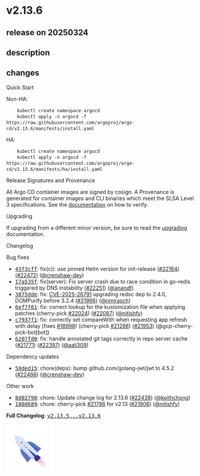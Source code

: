 # v2.13.6

## release on 20250324

## description

## changes

Quick Start

Non-HA:

        kubectl create namespace argocd
        kubectl apply -n argocd -f https://raw.githubusercontent.com/argoproj/argo-cd/v2.13.6/manifests/install.yaml

HA:

        kubectl create namespace argocd
        kubectl apply -n argocd -f https://raw.githubusercontent.com/argoproj/argo-cd/v2.13.6/manifests/ha/install.yaml

Release Signatures and Provenance

All Argo CD container images are signed by cosign. A Provenance is generated for container images and CLI binaries which meet the SLSA Level 3 specifications. See the <a href="https://argo-cd.readthedocs.io/en/stable/operator-manual/signed-release-assets" rel="nofollow">documentation</a> on how to verify.

Upgrading

If upgrading from a different minor version, be sure to read the <a href="https://argo-cd.readthedocs.io/en/stable/operator-manual/upgrading/overview/" rel="nofollow">upgrading</a> documentation.

Changelog

Bug fixes

* <a class="commit-link" data-hovercard-type="commit" data-hovercard-url="https://github.com/argoproj/argo-cd/commit/43f3cff4ca142ca1ca4b9f30beb0619e3c835acd/hovercard" href="https://github.com/argoproj/argo-cd/commit/43f3cff4ca142ca1ca4b9f30beb0619e3c835acd"><tt>43f3cff</tt></a>: fix(ci): use pinned Helm version for init-release (<a class="issue-link js-issue-link" data-error-text="Failed to load title" data-id="2894629458" data-permission-text="Title is private" data-url="https://github.com/argoproj/argo-cd/issues/22164" data-hovercard-type="issue" data-hovercard-url="/argoproj/argo-cd/issues/22164/hovercard" href="https://github.com/argoproj/argo-cd/issues/22164">#22164</a>) (<a class="issue-link js-issue-link" data-error-text="Failed to load title" data-id="2944291425" data-permission-text="Title is private" data-url="https://github.com/argoproj/argo-cd/issues/22472" data-hovercard-type="pull_request" data-hovercard-url="/argoproj/argo-cd/pull/22472/hovercard" href="https://github.com/argoproj/argo-cd/pull/22472">#22472</a>) (<a class="user-mention notranslate" data-hovercard-type="user" data-hovercard-url="/users/crenshaw-dev/hovercard" data-octo-click="hovercard-link-click" data-octo-dimensions="link_type:self" href="https://github.com/crenshaw-dev">@crenshaw-dev</a>)
* <a class="commit-link" data-hovercard-type="commit" data-hovercard-url="https://github.com/argoproj/argo-cd/commit/17a535f6d42f6bab6adaf1637daf1aa346e5982b/hovercard" href="https://github.com/argoproj/argo-cd/commit/17a535f6d42f6bab6adaf1637daf1aa346e5982b"><tt>17a535f</tt></a>: fix(server): Fix server crash due to race condition in go-redis triggered by DNS instability (<a class="issue-link js-issue-link" data-error-text="Failed to load title" data-id="2903725329" data-permission-text="Title is private" data-url="https://github.com/argoproj/argo-cd/issues/22251" data-hovercard-type="pull_request" data-hovercard-url="/argoproj/argo-cd/pull/22251/hovercard" href="https://github.com/argoproj/argo-cd/pull/22251">#22251</a>) (<a class="user-mention notranslate" data-hovercard-type="user" data-hovercard-url="/users/anandf/hovercard" data-octo-click="hovercard-link-click" data-octo-dimensions="link_type:self" href="https://github.com/anandf">@anandf</a>)
* <a class="commit-link" data-hovercard-type="commit" data-hovercard-url="https://github.com/argoproj/argo-cd/commit/3875dde5ccc6213fb04a808b56998839a60be99b/hovercard" href="https://github.com/argoproj/argo-cd/commit/3875dde5ccc6213fb04a808b56998839a60be99b"><tt>3875dde</tt></a>: fix: <a title="CVE-2025-26791" data-hovercard-type="advisory" data-hovercard-url="/advisories/GHSA-vhxf-7vqr-mrjg/hovercard" href="https://github.com/advisories/GHSA-vhxf-7vqr-mrjg">CVE-2025-26791</a> upgrading redoc dep to 2.4.0, DOMPurify before 3.2.4 (<a class="issue-link js-issue-link" data-error-text="Failed to load title" data-id="2875093476" data-permission-text="Title is private" data-url="https://github.com/argoproj/argo-cd/issues/21966" data-hovercard-type="pull_request" data-hovercard-url="/argoproj/argo-cd/pull/21966/hovercard" href="https://github.com/argoproj/argo-cd/pull/21966">#21966</a>) (<a class="user-mention notranslate" data-hovercard-type="user" data-hovercard-url="/users/nmirasch/hovercard" data-octo-click="hovercard-link-click" data-octo-dimensions="link_type:self" href="https://github.com/nmirasch">@nmirasch</a>)
* <a class="commit-link" data-hovercard-type="commit" data-hovercard-url="https://github.com/argoproj/argo-cd/commit/6ef7f61d9ab1de20b6eb1516800eabdc7d9a7b3b/hovercard" href="https://github.com/argoproj/argo-cd/commit/6ef7f61d9ab1de20b6eb1516800eabdc7d9a7b3b"><tt>6ef7f61</tt></a>: fix: correct lookup for the kustomization file when applying patches (cherry-pick <a class="issue-link js-issue-link" data-error-text="Failed to load title" data-id="2881380721" data-permission-text="Title is private" data-url="https://github.com/argoproj/argo-cd/issues/22024" data-hovercard-type="pull_request" data-hovercard-url="/argoproj/argo-cd/pull/22024/hovercard" href="https://github.com/argoproj/argo-cd/pull/22024">#22024</a>) (<a class="issue-link js-issue-link" data-error-text="Failed to load title" data-id="2887418765" data-permission-text="Title is private" data-url="https://github.com/argoproj/argo-cd/issues/22087" data-hovercard-type="pull_request" data-hovercard-url="/argoproj/argo-cd/pull/22087/hovercard" href="https://github.com/argoproj/argo-cd/pull/22087">#22087</a>) (<a class="user-mention notranslate" data-hovercard-type="user" data-hovercard-url="/users/nitishfy/hovercard" data-octo-click="hovercard-link-click" data-octo-dimensions="link_type:self" href="https://github.com/nitishfy">@nitishfy</a>)
* <a class="commit-link" data-hovercard-type="commit" data-hovercard-url="https://github.com/argoproj/argo-cd/commit/c7937f101cb3f882984f200510209dff9239449b/hovercard" href="https://github.com/argoproj/argo-cd/commit/c7937f101cb3f882984f200510209dff9239449b"><tt>c7937f1</tt></a>: fix: correctly set compareWith when requesting app refresh with delay (fixes <a class="issue-link js-issue-link" data-error-text="Failed to load title" data-id="2398475044" data-permission-text="Title is private" data-url="https://github.com/argoproj/argo-cd/issues/18998" data-hovercard-type="issue" data-hovercard-url="/argoproj/argo-cd/issues/18998/hovercard" href="https://github.com/argoproj/argo-cd/issues/18998">#18998</a>) (cherry-pick <a class="issue-link js-issue-link" data-error-text="Failed to load title" data-id="2755967580" data-permission-text="Title is private" data-url="https://github.com/argoproj/argo-cd/issues/21298" data-hovercard-type="pull_request" data-hovercard-url="/argoproj/argo-cd/pull/21298/hovercard" href="https://github.com/argoproj/argo-cd/pull/21298">#21298</a>) (<a class="issue-link js-issue-link" data-error-text="Failed to load title" data-id="2873341843" data-permission-text="Title is private" data-url="https://github.com/argoproj/argo-cd/issues/21953" data-hovercard-type="pull_request" data-hovercard-url="/argoproj/argo-cd/pull/21953/hovercard" href="https://github.com/argoproj/argo-cd/pull/21953">#21953</a>) (@gcp-cherry-pick-bot[bot])
* <a class="commit-link" data-hovercard-type="commit" data-hovercard-url="https://github.com/argoproj/argo-cd/commit/6207fd0040f0871d787ba3fa6b86ea0f2933441b/hovercard" href="https://github.com/argoproj/argo-cd/commit/6207fd0040f0871d787ba3fa6b86ea0f2933441b"><tt>6207fd0</tt></a>: fix: handle annotated git tags correctly in repo server cache (<a class="issue-link js-issue-link" data-error-text="Failed to load title" data-id="2831354316" data-permission-text="Title is private" data-url="https://github.com/argoproj/argo-cd/issues/21771" data-hovercard-type="pull_request" data-hovercard-url="/argoproj/argo-cd/pull/21771/hovercard" href="https://github.com/argoproj/argo-cd/pull/21771">#21771</a>) (<a class="issue-link js-issue-link" data-error-text="Failed to load title" data-id="2929666775" data-permission-text="Title is private" data-url="https://github.com/argoproj/argo-cd/issues/22397" data-hovercard-type="pull_request" data-hovercard-url="/argoproj/argo-cd/pull/22397/hovercard" href="https://github.com/argoproj/argo-cd/pull/22397">#22397</a>) (<a class="user-mention notranslate" data-hovercard-type="user" data-hovercard-url="/users/aali309/hovercard" data-octo-click="hovercard-link-click" data-octo-dimensions="link_type:self" href="https://github.com/aali309">@aali309</a>)

Dependency updates

* <a class="commit-link" data-hovercard-type="commit" data-hovercard-url="https://github.com/argoproj/argo-cd/commit/58ded158632ebf16134239cc7935a954ead55251/hovercard" href="https://github.com/argoproj/argo-cd/commit/58ded158632ebf16134239cc7935a954ead55251"><tt>58ded15</tt></a>: chore(deps): bump github.com/golang-jwt/jwt to 4.5.2 (<a class="issue-link js-issue-link" data-error-text="Failed to load title" data-id="2944053099" data-permission-text="Title is private" data-url="https://github.com/argoproj/argo-cd/issues/22466" data-hovercard-type="pull_request" data-hovercard-url="/argoproj/argo-cd/pull/22466/hovercard" href="https://github.com/argoproj/argo-cd/pull/22466">#22466</a>) (<a class="user-mention notranslate" data-hovercard-type="user" data-hovercard-url="/users/crenshaw-dev/hovercard" data-octo-click="hovercard-link-click" data-octo-dimensions="link_type:self" href="https://github.com/crenshaw-dev">@crenshaw-dev</a>)

Other work

* <a class="commit-link" data-hovercard-type="commit" data-hovercard-url="https://github.com/argoproj/argo-cd/commit/8d0279895c0bfb394162ab7c77e07b48b5954b0e/hovercard" href="https://github.com/argoproj/argo-cd/commit/8d0279895c0bfb394162ab7c77e07b48b5954b0e"><tt>8d02798</tt></a>: chore: Update change log for 2.13.6 (<a class="issue-link js-issue-link" data-error-text="Failed to load title" data-id="2939229153" data-permission-text="Title is private" data-url="https://github.com/argoproj/argo-cd/issues/22438" data-hovercard-type="pull_request" data-hovercard-url="/argoproj/argo-cd/pull/22438/hovercard" href="https://github.com/argoproj/argo-cd/pull/22438">#22438</a>) (<a class="user-mention notranslate" data-hovercard-type="user" data-hovercard-url="/users/keithchong/hovercard" data-octo-click="hovercard-link-click" data-octo-dimensions="link_type:self" href="https://github.com/keithchong">@keithchong</a>)
* <a class="commit-link" data-hovercard-type="commit" data-hovercard-url="https://github.com/argoproj/argo-cd/commit/180d6890af94bec86bf8f2e063f055c268309684/hovercard" href="https://github.com/argoproj/argo-cd/commit/180d6890af94bec86bf8f2e063f055c268309684"><tt>180d689</tt></a>: chore: cherry-pick <a class="issue-link js-issue-link" data-error-text="Failed to load title" data-id="2832851845" data-permission-text="Title is private" data-url="https://github.com/argoproj/argo-cd/issues/21786" data-hovercard-type="pull_request" data-hovercard-url="/argoproj/argo-cd/pull/21786/hovercard" href="https://github.com/argoproj/argo-cd/pull/21786">#21786</a> for v2.13 (<a class="issue-link js-issue-link" data-error-text="Failed to load title" data-id="2862513647" data-permission-text="Title is private" data-url="https://github.com/argoproj/argo-cd/issues/21906" data-hovercard-type="pull_request" data-hovercard-url="/argoproj/argo-cd/pull/21906/hovercard" href="https://github.com/argoproj/argo-cd/pull/21906">#21906</a>) (<a class="user-mention notranslate" data-hovercard-type="user" data-hovercard-url="/users/nitishfy/hovercard" data-octo-click="hovercard-link-click" data-octo-dimensions="link_type:self" href="https://github.com/nitishfy">@nitishfy</a>)

<strong>Full Changelog</strong>: <a class="commit-link" href="https://github.com/argoproj/argo-cd/compare/v2.13.5...v2.13.6"><tt>v2.13.5...v2.13.6</tt></a>

<a href="https://argoproj.github.io/cd/" rel="nofollow"><img src="https://raw.githubusercontent.com/argoproj/argo-site/master/content/pages/cd/gitops-cd.png" width="25%" style="max-width: 100%;"></a>

